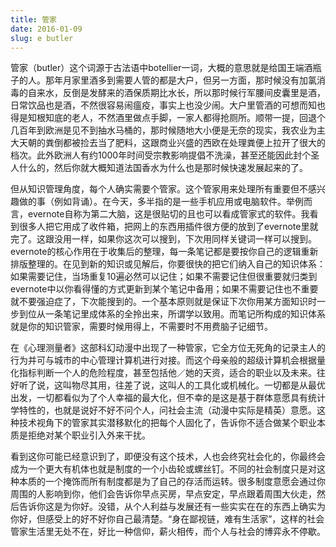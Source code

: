 ```yaml
---
title: 管家
date: 2016-01-09
slug: e butler
---
```


管家（butler）这个词源于古法语中botellier一词，大概的意思就是给国王端酒瓶子的人。那年月家里酒多到需要人管的都是大户，但另一方面，那时候没有加氯消毒的自来水，反倒是发酵来的酒保质期比水长，所以那时候行军腰间皮囊里是酒，日常饮品也是酒，不然很容易闹瘟疫，事实上也没少闹。大户里管酒的可想而知也得是知根知底的老人，不然酒里做点手脚，一家人都得抢厕所。顺带一提，回退个几百年到欧洲是见不到抽水马桶的，那时候随地大小便是无奈的现实，我农业为主大天朝的粪倒都被捡去当了肥料，这跟商业兴盛的西欧在处理粪便上拉开了很大的档次。此外欧洲人有约1000年时间受宗教影响提倡不洗澡，甚至还能因此封个圣人什么的，然后你就大概知道法国香水为什么也是那时候快速发展起来的了。

但从知识管理角度，每个人确实需要个管家。这个管家用来处理所有重要但不感兴趣做的事（例如背诵）。在今天，多半指的是一些手机应用或电脑软件。举例而言，evernote自称为第二大脑，这是很贴切的且也可以看成管家式的软件。我看到很多人把它用成了收件箱，把网上的东西用插件很方便的放到了evernote里就完了。这跟没用一样，如果你这次可以搜到，下次用同样关键词一样可以搜到。evernote的核心作用在于收集后的整理，每一条笔记都是要按你自己的逻辑重新排版整理的。在见到新的知识或见解后，你要很快的把它们纳入自己的知识体系：如果需要记住，当场重复10遍必然可以记住；如果不需要记住但很重要就归类到evernote中以你看得懂的方式更新到某个笔记中备用；如果不需要记住也不重要就不要强迫症了，下次能搜到的。一个基本原则就是保证下次你用某方面知识时一步到位从一条笔记里成体系的全拎出来，所谓学以致用。而笔记所构成的知识体系就是你的知识管家，需要时候用得上，不需要时不用费脑子记细节。

在《心理测量者》这部科幻动漫中出现了一种管家，它全方位无死角的记录主人的行为并可与城市的中心管理计算机进行对接。而这个母亲般的超级计算机会根据量化指标判断一个人的危险程度，甚至包括他／她的天资，适合的职业以及未来。往好听了说，这叫物尽其用，往差了说，这叫人的工具化或机械化。一切都是从最优出发，一切都看似为了个人幸福的最大化，但不幸的是这是基于群体意愿具有统计学特性的，也就是说好不好不问个人，问社会主流（动漫中实际是精英）意愿。这种技术视角下的管家其实潜移默化的把每个人固化了，告诉你不适合做某个职业本质是拒绝对某个职业引入外来干扰。

看到这你可能已经意识到了，即便没有这个技术，人也会终究社会化的，你最终会成为一个更大有机体也就是制度的一个小齿轮或螺丝钉。不同的社会制度只是对这种本质的一个掩饰而所有制度都是为了自己的存活而运转。很多制度意愿会通过你周围的人影响到你，他们会告诉你早点买房，早点安定，早点跟着周围大伙走，然后告诉你这是为你好。没错，从个人利益与发展还有一些实实在在的东西上确实为你好，但感受上的好不好你自己最清楚。“身在鄙视链，难有生活家”，这样的社会管家生活里无处不在，好比一种信仰，薪火相传，而个人与社会的博弈永不停歇。